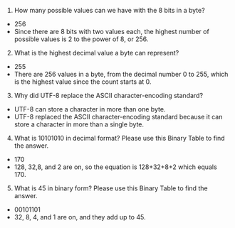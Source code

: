 1. How many possible values can we have with the 8 bits in a byte?

- 256
- Since there are 8 bits with two values each, the highest number of possible values is 2 to the power of 8, or 256. 

2. What is the highest decimal value a byte can represent?

- 255
- There are 256 values in a byte, from the decimal number 0 to 255, which is the highest value since the count starts at 0. 

3. Why did UTF-8 replace the ASCII character-encoding standard?

- UTF-8 can store a character in more than one byte.
- UTF-8 replaced the ASCII character-encoding standard because it can store a character in more than a single byte. 



4. What is 10101010 in decimal format? Please use this Binary Table to find the answer.

- 170
- 128, 32,8, and 2 are on, so the equation is 128+32+8+2 which equals 170.


5. What is 45 in binary form? Please use this Binary Table to find the answer.

- 00101101
- 32, 8, 4, and 1 are on, and they add up to 45.

